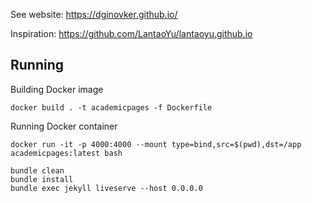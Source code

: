 See website: https://dginovker.github.io/

Inspiration: https://github.com/LantaoYu/lantaoyu.github.io

## Running

Building Docker image
```
docker build . -t academicpages -f Dockerfile
```

Running Docker container
```
docker run -it -p 4000:4000 --mount type=bind,src=$(pwd),dst=/app academicpages:latest bash
```

```
bundle clean
bundle install
bundle exec jekyll liveserve --host 0.0.0.0
```
